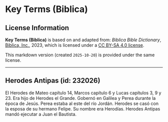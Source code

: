 # Key Terms (Biblica)

## License Information

**Key Terms (Biblica)** is based on and adapted from: _Biblica Bible Dictionary_, [Biblica, Inc.](https://www.biblica.com/), 2023, which is licensed under a [CC BY-SA 4.0 license](https://creativecommons.org/licenses/by-sa/4.0/legalcode.en).

This markdown version (created `2025-10-20`) is provided under the same license.



--------------------------------

## Herodes Antipas (id: 232026)

El Herodes de Mateo capítulo 14, Marcos capítulo 6 y Lucas capítulos 3, 9 y 23\. Era hijo de Herodes el Grande. Gobernó en Galilea y Perea durante la época de Jesús. Perea estaba al este del río Jordán. Herodes se casó con la esposa de su hermano Felipe. Su nombre era Herodías. Herodes Antipas mandó ejecutar a Juan el Bautista.


